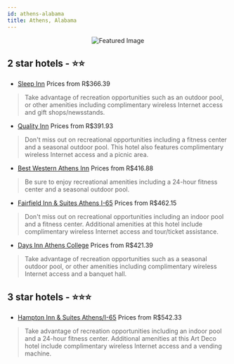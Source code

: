```yaml
---
id: athens-alabama
title: Athens, Alabama
---
```


<center><img src="https://i.travelapi.com/hotels/1000000/590000/581000/580969/0071395e_z.jpg" alt="Featured Image" /></center>


##  2 star hotels - ⭐️⭐️

-    [Sleep Inn](https://www.hurb.com/br/hotels/athens/sleep-inn-JNP-JP025739?cmp=18055) Prices from R$366.39
   > Take advantage of recreation opportunities such as an outdoor pool, or other amenities including complimentary wireless Internet access and gift shops/newsstands.
-    [Quality Inn](https://www.hurb.com/br/hotels/athens/quality-inn-JNP-JP025733?cmp=18055) Prices from R$391.93
   > Don't miss out on recreational opportunities including a fitness center and a seasonal outdoor pool. This hotel also features complimentary wireless Internet access and a picnic area.
-    [Best Western Athens Inn](https://www.hurb.com/br/hotels/athens/best-western-athens-inn-JNP-JP025738?cmp=18055) Prices from R$416.88
   > Be sure to enjoy recreational amenities including a 24-hour fitness center and a seasonal outdoor pool.
-    [Fairfield Inn & Suites Athens I-65](https://www.hurb.com/br/hotels/athens/fairfield-inn-suites-athens-i-65-JNP-JP340558?cmp=18055) Prices from R$462.15
   > Don't miss out on recreational opportunities including an indoor pool and a fitness center. Additional amenities at this hotel include complimentary wireless Internet access and tour/ticket assistance.
-    [Days Inn Athens College](https://www.hurb.com/br/hotels/athens/days-inn-athens-college-JNP-JP066118?cmp=18055) Prices from R$421.39
   > Take advantage of recreation opportunities such as a seasonal outdoor pool, or other amenities including complimentary wireless Internet access and a banquet hall.

##  3 star hotels - ⭐️⭐️⭐️

-    [Hampton Inn & Suites Athens/I-65](https://www.hurb.com/br/hotels/athens/hampton-inn-suites-athens-i-65-JNP-JP060936?cmp=18055) Prices from R$542.33
   > Take advantage of recreation opportunities including an indoor pool and a 24-hour fitness center. Additional amenities at this Art Deco hotel include complimentary wireless Internet access and a vending machine.
